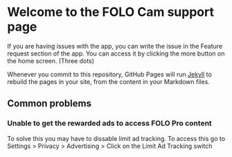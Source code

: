 # Welcome to the FOLO Cam support page

If you are having issues with the app, you can write the issue in the Feature request section of the app. You can access it by clicking the more button on the home screen. (Three dots)

Whenever you commit to this repository, GitHub Pages will run [Jekyll](https://jekyllrb.com/) to rebuild the pages in your site, from the content in your Markdown files.

## Common problems

### Unable to get the rewarded ads to access FOLO Pro content
To solve this you may have to dissable limit ad tracking. To access this go to Settings > Privacy > Advertising > Click on the Limit Ad Tracking switch
